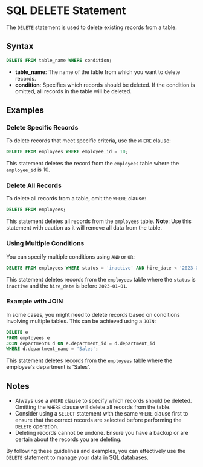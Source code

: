 # SQL DELETE Statement

The `DELETE` statement is used to delete existing records from a table. 

## Syntax

```sql
DELETE FROM table_name WHERE condition;
```

- **table_name**: The name of the table from which you want to delete records.
- **condition**: Specifies which records should be deleted. If the condition is omitted, all records in the table will be deleted.

## Examples

### Delete Specific Records

To delete records that meet specific criteria, use the `WHERE` clause:

```sql
DELETE FROM employees WHERE employee_id = 10;
```

This statement deletes the record from the `employees` table where the `employee_id` is 10.

### Delete All Records

To delete all records from a table, omit the `WHERE` clause:

```sql
DELETE FROM employees;
```

This statement deletes all records from the `employees` table. **Note**: Use this statement with caution as it will remove all data from the table.

### Using Multiple Conditions

You can specify multiple conditions using `AND` or `OR`:

```sql
DELETE FROM employees WHERE status = 'inactive' AND hire_date < '2023-01-01';
```

This statement deletes records from the `employees` table where the `status` is `inactive` and the `hire_date` is before `2023-01-01`.

### Example with JOIN

In some cases, you might need to delete records based on conditions involving multiple tables. This can be achieved using a `JOIN`:

```sql
DELETE e
FROM employees e
JOIN departments d ON e.department_id = d.department_id
WHERE d.department_name = 'Sales';
```

This statement deletes records from the `employees` table where the employee's department is 'Sales'.

## Notes

- Always use a `WHERE` clause to specify which records should be deleted. Omitting the `WHERE` clause will delete all records from the table.
- Consider using a `SELECT` statement with the same `WHERE` clause first to ensure that the correct records are selected before performing the `DELETE` operation.
- Deleting records cannot be undone. Ensure you have a backup or are certain about the records you are deleting.

By following these guidelines and examples, you can effectively use the `DELETE` statement to manage your data in SQL databases.
